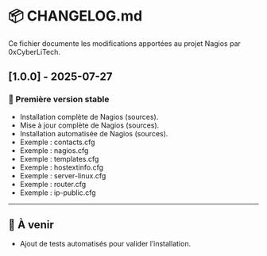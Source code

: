 # 📦 CHANGELOG.md

Ce fichier documente les modifications apportées au projet Nagios par 0xCyberLiTech.

## [1.0.0] - 2025-07-27
### 🚀 Première version stable
- Installation complète de Nagios (sources).
- Mise à jour complète de Nagios (sources).
- Installation automatisée de Nagios (sources).
- Exemple : contacts.cfg
- Exemple : nagios.cfg
- Exemple : templates.cfg
- Exemple : hostextinfo.cfg
- Exemple : server-linux.cfg
- Exemple : router.cfg
- Exemple : ip-public.cfg

---

## 📌 À venir
- Ajout de tests automatisés pour valider l’installation.
